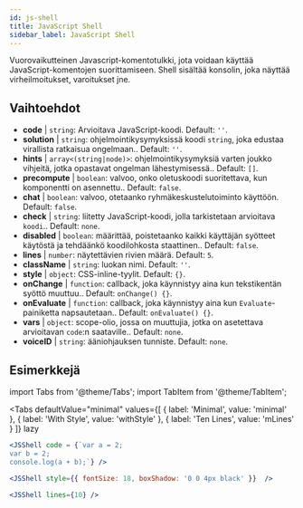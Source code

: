 ```yaml
---
id: js-shell
title: JavaScript Shell
sidebar_label: JavaScript Shell
---
```


Vuorovaikutteinen Javascript-komentotulkki, jota voidaan käyttää JavaScript-komentojen suorittamiseen. Shell sisältää konsolin, joka näyttää virheilmoitukset, varoitukset jne.

## Vaihtoehdot

* __code__ | `string`: Arvioitava JavaScript-koodi. Default: `''`.
* __solution__ | `string`: ohjelmointikysymyksissä koodi `string`, joka edustaa virallista ratkaisua ongelmaan.. Default: `''`.
* __hints__ | `array<(string|node)>`: ohjelmointikysymyksiä varten joukko vihjeitä, jotka opastavat ongelman lähestymisessä.. Default: `[]`.
* __precompute__ | `boolean`: valvoo, onko oletuskoodi suoritettava, kun komponentti on asennettu.. Default: `false`.
* __chat__ | `boolean`: valvoo, otetaanko ryhmäkeskustelutoiminto käyttöön. Default: `false`.
* __check__ | `string`: liitetty JavaScript-koodi, jolla tarkistetaan arvioitava `koodi`.. Default: `none`.
* __disabled__ | `boolean`: määrittää, poistetaanko kaikki käyttäjän syötteet käytöstä ja tehdäänkö koodilohkosta staattinen.. Default: `false`.
* __lines__ | `number`: näytettävien rivien määrä. Default: `5`.
* __className__ | `string`: luokan nimi. Default: `''`.
* __style__ | `object`: CSS-inline-tyylit. Default: `{}`.
* __onChange__ | `function`: callback, joka käynnistyy aina kun tekstikentän syöttö muuttuu.. Default: `onChange() {}`.
* __onEvaluate__ | `function`: callback, joka käynnistyy aina kun `Evaluate`-painiketta napsautetaan.. Default: `onEvaluate() {}`.
* __vars__ | `object`: scope-olio, jossa on muuttujia, jotka on asetettava arvioitavan `code`:n saataville.. Default: `none`.
* __voiceID__ | `string`: ääniohjauksen tunniste. Default: `none`.


## Esimerkkejä

import Tabs from '@theme/Tabs';
import TabItem from '@theme/TabItem';

<Tabs
    defaultValue="minimal"
    values={[
        { label: 'Minimal', value: 'minimal' },
        { label: 'With Style', value: 'withStyle' },
        { label: 'Ten Lines', value: 'mLines' }
    ]}
    lazy
>

<TabItem value="minimal">

```jsx live
<JSShell code = {`var a = 2; 
var b = 2;
console.log(a + b);`} />
```

</TabItem>

<TabItem value="withStyle">

```jsx live
<JSShell style={{ fontSize: 18, boxShadow: '0 0 4px black' }}  />
```

</TabItem>

<TabItem value="mLines">

```jsx live
<JSShell lines={10} />
```

</TabItem>

</Tabs>




